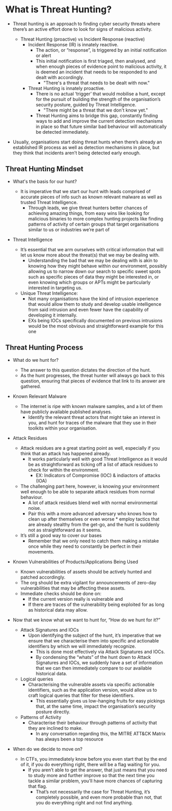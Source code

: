 # What is Threat Hunting?

* Threat hunting is an approach to finding cyber security threats where there’s an active effort done to look for signs of malicious activity.
  * Threat Hunting (proactive) vs Incident Response (reactive)
    * Incident Response (IR) is innately reactive.
      * The action, or “response”, is triggered by an initial notification or alert
      * This initial notification is first triaged, then analysed, and when enough pieces of evidence point to malicious activity, it is deemed an incident that needs to be responded to and dealt with accordingly.
        * "There's a threat that needs to be dealt with now."
    * Threat Hunting is innately proactive.
      * There is no actual ‘trigger’ that would mobilise a hunt, except for the pursuit of building the strength of the organisation’s security posture, guided by Threat Intelligence.
        * "There might be a threat that we don't know yet."
      * Threat Hunting aims to bridge this gap, constantly finding ways to add and improve the current detection mechanisms in place so that future similar bad behaviour will automatically be detected immediately.

* Usually, organisations start doing threat hunts when there’s already an established IR process as well as detection mechanisms in place, but they think that incidents aren’t being detected early enough.

## Threat Hunting Mindset

* What's the basis for our hunt?
  * It is imperative that we start our hunt with leads comprised of accurate pieces of info such as known relevant malware as well as trusted Threat Intelligence.
    * Through leads, we give threat hunters better chances of achieving amazing things, from easy wins like looking for malicious binaries to more complex hunting projects like finding patterns of activity of certain groups that target organisations similar to us or industries we’re part of

* Threat Intelligence
  * It’s essential that we arm ourselves with critical information that will let us know more about the threat(s) that we may be dealing with.
    * Understanding the bad that we may be dealing with is akin to knowing how they might behave within our environment, possibly allowing us to narrow down our search to specific sweet spots such as specific pieces of data they might be interested in, or even knowing which groups or APTs might be particularly interested in targeting us.
  * Unique Threat Intelligence:
    * Not many organisations have the kind of intrusion experience that would allow them to study and develop usable intelligence from said intrusion and even fewer have the capability of developing it internally.
    * EXs being IOCs specifically documented on previous intrusions would be the most obvious and straightforward example for this one

## Threat Hunting Process

* What do we hunt for?
  * The answer to this question dictates the direction of the hunt.
  * As the hunt progresses, the threat hunter will always go back to this question, ensuring that pieces of evidence that link to its answer are gathered.

* Known Relevant Malware
  * The internet is ripe with known malware samples, and a lot of them have publicly available published analyses.
    * Identify the relevant threat actors that might take an interest in you, and hunt for traces of the malware that they use in their toolkits within your organisation.

* Attack Residues
  * Attack residues are a great starting point as well, especially if you think that an attack has happened already.
    * It works particularly well with good Threat Intelligence as it would be as straightforward as ticking off a list of attack residues to check for within the environment.
      * EX: Indicators of Compromise (IOC) & indiactors of attacks (IOA)
  * The challenging part here, however, is knowing your environment well enough to be able to separate attack residues from normal behaviour.
    * A lot of attack residues blend well with normal environmental noise.
    * Pair this with a more advanced adversary who knows how to clean up after themselves or even worse * employ tactics that are already stealthy from the get-go, and the hunt is suddenly not as straightforward as it seems.
  * It’s still a good way to cover our bases
    * Remember that we only need to catch them making a mistake once while they need to constantly be perfect in their movements.

* Known Vulnerabilities of Products/Applications Being Used
  * Known vulnerabilities of assets should be actively hunted and patched accordingly.
  * The org should be extra vigilant for announcements of zero-day vulnerabilities that may be affecting these assets.
  * Immediate checks should be done on:
    * If the current version really is vulnerable
    and
    * If there are traces of the vulnerability being exploited for as long as historical data may allow.

* Now that we know what we want to hunt for, “How do we hunt for it?”
  * Attack Signatures and IOCs
    * Upon identifying the subject of the hunt, it’s imperative that we ensure that we characterise them into specific and actionable identifiers by which we will immediately recognize.
      * This is done most effectively via Attack Signatures and IOCs.
      * By condensing the “whats” of the hunt down to Attack Signatures and IOCs, we suddenly have a set of information that we can then immediately compare to our available historical data.
  * Logical queries
    * Characterising the vulnerable assets via specific actionable identifiers, such as the application version, would allow us to craft logical queries that filter for these identifiers.
      * This essentially gives us low-hanging fruits for easy pickings that, at the same time, impact the organisation’s security posture directly.
  * Patterns of Activity
    * Characterise their behaviour through patterns of activity that they are inclined to make.
      * In any conversation regarding this, the MITRE ATT&CK Matrix has always been a top resource

* When do we decide to move on?
  * In CTFs, you immediately know before you even start that by the end of it, if you do everything right, there will be a flag waiting for you.
    * If you aren’t able to get the answer, that just means that you need to study more and further improve so that the next time you tackle a similar problem, you’ll have more chances of capturing that flag.
      * That’s not necessarily the case for Threat Hunting, it’s completely possible, and even more probable than not, that you do everything right and not find anything.
